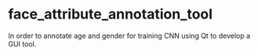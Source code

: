 # face_attribute_annotation_tool
In order to annotate age and gender for training CNN using Qt to develop a GUI tool.
